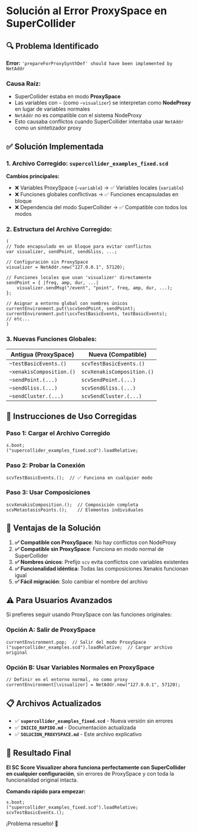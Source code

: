 # Solución al Error ProxySpace en SuperCollider

## 🔍 Problema Identificado

**Error:** `'prepareForProxySynthDef' should have been implemented by NetAddr`

### Causa Raíz:
- SuperCollider estaba en modo **ProxySpace** 
- Las variables con `~` (como `~visualizer`) se interpretan como **NodeProxy** en lugar de variables normales
- `NetAddr` no es compatible con el sistema NodeProxy
- Esto causaba conflictos cuando SuperCollider intentaba usar `NetAddr` como un sintetizador proxy

## ✅ Solución Implementada

### 1. Archivo Corregido: `supercollider_examples_fixed.scd`

**Cambios principales:**
- ❌ Variables ProxySpace (`~variable`) → ✅ Variables locales (`variable`)  
- ❌ Funciones globales conflictivas → ✅ Funciones encapsuladas en bloque  
- ❌ Dependencia del modo SuperCollider → ✅ Compatible con todos los modos

### 2. Estructura del Archivo Corregido:

```supercollider
(
// Todo encapsulado en un bloque para evitar conflictos
var visualizer, sendPoint, sendGliss, ...;

// Configuración sin ProxySpace
visualizer = NetAddr.new("127.0.0.1", 57120);

// Funciones locales que usan 'visualizer' directamente
sendPoint = { |freq, amp, dur, ...|
    visualizer.sendMsg("/event", "point", freq, amp, dur, ...);
};

// Asignar a entorno global con nombres únicos
currentEnvironment.put(\scvSendPoint, sendPoint);
currentEnvironment.put(\scvTestBasicEvents, testBasicEvents);
// etc...
)
```

### 3. Nuevas Funciones Globales:

| Antigua (ProxySpace) | Nueva (Compatible) |
|---------------------|-------------------|
| `~testBasicEvents.()` | `scvTestBasicEvents.()` |
| `~xenakisComposition.()` | `scvXenakisComposition.()` |
| `~sendPoint.(...)` | `scvSendPoint.(...)` |
| `~sendGliss.(...)` | `scvSendGliss.(...)` |
| `~sendCluster.(...)` | `scvSendCluster.(...)` |

## 🚀 Instrucciones de Uso Corregidas

### Paso 1: Cargar el Archivo Corregido
```supercollider
s.boot;
("supercollider_examples_fixed.scd").loadRelative;
```

### Paso 2: Probar la Conexión
```supercollider
scvTestBasicEvents.();  // ✅ Funciona en cualquier modo
```

### Paso 3: Usar Composiciones
```supercollider
scvXenakisComposition.();  // Composición completa
scvMetastasisPoints.();    // Elementos individuales
```

## 🔧 Ventajas de la Solución

1. **✅ Compatible con ProxySpace**: No hay conflictos con NodeProxy
2. **✅ Compatible sin ProxySpace**: Funciona en modo normal de SuperCollider  
3. **✅ Nombres únicos**: Prefijo `scv` evita conflictos con variables existentes
4. **✅ Funcionalidad idéntica**: Todas las composiciones Xenakis funcionan igual
5. **✅ Fácil migración**: Solo cambiar el nombre del archivo

## ⚠️ Para Usuarios Avanzados

Si prefieres seguir usando ProxySpace con las funciones originales:

### Opción A: Salir de ProxySpace
```supercollider
currentEnvironment.pop;  // Salir del modo ProxySpace
("supercollider_examples.scd").loadRelative;  // Cargar archivo original
```

### Opción B: Usar Variables Normales en ProxySpace
```supercollider
// Definir en el entorno normal, no como proxy
currentEnvironment[\visualizer] = NetAddr.new("127.0.0.1", 57120);
```

## 📋 Archivos Actualizados

- ✅ **`supercollider_examples_fixed.scd`** - Nueva versión sin errores
- ✅ **`INICIO_RAPIDO.md`** - Documentación actualizada  
- ✅ **`SOLUCION_PROXYSPACE.md`** - Este archivo explicativo

## 🎯 Resultado Final

**El SC Score Visualizer ahora funciona perfectamente con SuperCollider en cualquier configuración**, sin errores de ProxySpace y con toda la funcionalidad original intacta.

**Comando rápido para empezar:**
```supercollider
s.boot;
("supercollider_examples_fixed.scd").loadRelative;
scvTestBasicEvents.();
```

¡Problema resuelto! 🎉
